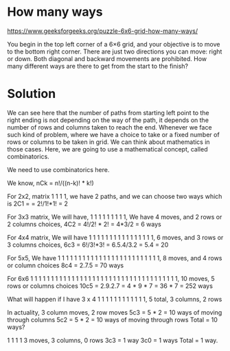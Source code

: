 # How many ways

https://www.geeksforgeeks.org/puzzle-6x6-grid-how-many-ways/

You begin in the top left corner of a 6×6 grid, and your objective is to move to the bottom right corner. There are just two directions you can move: right or down. Both diagonal and backward movements are prohibited. How many different ways are there to get from the start to the finish?

# Solution
We can see here that the number of paths from starting left point to the right ending is not depending on the way of the path, it depends on the number of rows and columns taken to reach the end. Whenever we face such kind of problem, where we have a choice to take or a fixed number of rows or columns to be taken in grid. We can think about mathematics in those cases. Here, we are going to use a mathematical concept, called combinatorics.

We need to use combinatorics here.


We know, nCk = n!/((n-k)! * k!)

For 2x2, matrix
1 1
1 1, we have 2 paths, and we can choose two ways
which is 2C1 =  = 2!/1!*1! = 2

For 3x3 matrix,
We will have, 
1 1 1
1 1 1
1 1 1, We have 4 moves, and 2 rows or 2 columns choices,
4C2 = 4!/2! * 2! = 4*3/2 = 6 ways

For 4x4 matrix,
We will have 
1 1 1 1
1 1 1 1
1 1 1 1
1 1 1 1, 6 moves, and 3 rows or 3 columns choices,
6c3 = 6!/3!*3! = 6.5.4/3.2 = 5.4 = 20

For 5x5,
We have 
1 1 1 1 1
1 1 1 1 1
1 1 1 1 1
1 1 1 1 1
1 1 1 1 1, 8 moves, and 4 rows or column choices
8c4 = 2.7.5 = 70 ways

For 6x6
1 1 1 1 1 1
1 1 1 1 1 1
1 1 1 1 1 1
1 1 1 1 1 1
1 1 1 1 1 1
1 1 1 1 1 1, 10 moves, 5 rows or columns choices
10c5 = 2.9.2.7 = 4 * 9 * 7 = 36 * 7 = 252 ways

What will happen if I have 3 x 4
1 1 1 1
1 1 1 1
1 1 1 1, 5 total, 3 columns, 2 rows

In actuality, 3 column moves, 2 row moves
5c3 = 5 * 2 = 10 ways of moving through columns
5c2 = 5 * 2 = 10 ways of moving through rows
Total = 10 ways?

1 1 1 1
3 moves, 3 columns, 0 rows
3c3 = 1 way
3c0 = 1 ways
Total = 1 way.